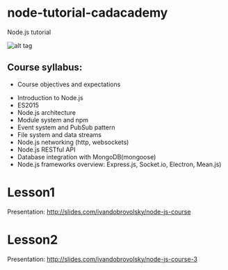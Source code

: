 # node-tutorial-cadacademy
Node.js tutorial 

![alt tag](https://nodejs.org/static/images/logos/nodejs-new-pantone-black.png)



## Course syllabus:
  * Course objectives and expectations
  - Introduction to Node.js
  - ES2015
  - Node.js architecture
  - Module system and npm
  - Event system and PubSub pattern
  - File system and data streams
  - Node.js networking (http, websockets)
  - Node.js RESTful API
  - Database integration with MongoDB(mongoose)
  - Node.js frameworks overview: Express.js, Socket.io, Electron, Mean.js)




# Lesson1
  Presentation: http://slides.com/ivandobrovolsky/node-js-course
  


# Lesson2
  Presentation: http://slides.com/ivandobrovolsky/node-js-course-3
  
